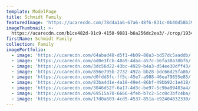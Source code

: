 ```yaml
---
template: ModelPage
title: Schmidt Family
featuredImage: 'https://ucarecdn.com/78d4a1a6-67a6-48f6-831c-0b40d58b39ea/'
imageThumbnail: >-
  https://ucarecdn.com/b1ce482d-91c9-4150-9881-b6a256dc2ea3/-/crop/1934x2443/211,799/-/preview/
firstName: Schmidt Family
collection: Family
imagePortfolio:
  - image: 'https://ucarecdn.com/64abad48-d5f1-4b09-88a3-bd57dc5aaddb/'
  - image: 'https://ucarecdn.com/ad0e3fcb-40a9-4daa-a57c-b6fa30a38bf6/'
  - image: 'https://ucarecdn.com/3dc56d22-43bc-4929-b4a3-d54ee30dff43/'
  - image: 'https://ucarecdn.com/856e795b-2732-492a-bb28-bdc66d25fa86/'
  - image: 'https://ucarecdn.com/d0fdd8fc-ff5c-45e7-a988-46ea79855e85/'
  - image: 'https://ucarecdn.com/83ba4d1e-4a18-49e4-86bf-49bb92c1e418/'
  - image: 'https://ucarecdn.com/3046d52f-6a17-4d3c-be97-5c9ba99483a4/'
  - image: 'https://ucarecdn.com/69515a70-6666-4feb-b7c2-5cc0c3bfc4ba/'
  - image: 'https://ucarecdn.com/17d0a603-4cd5-4537-851a-e92404832330/'
---
```



